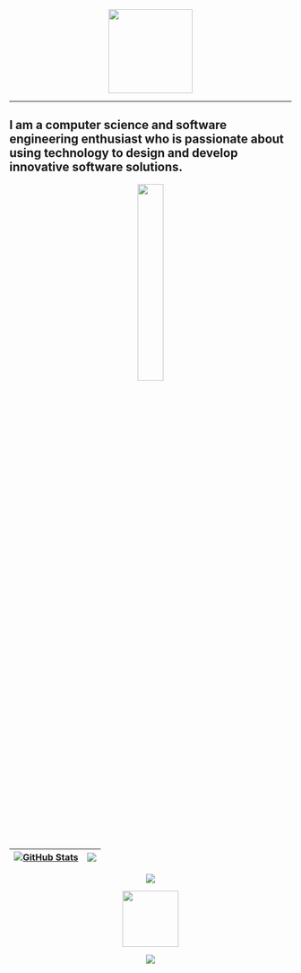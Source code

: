 <!-- Logo -->
<div id="header" align="center">
    <img src="https://cdn.discordapp.com/attachments/704394513908760608/1071158321387667476/Circle.png" width="150" height="150">
</div>

<!-- About Me -->
---
  I am a computer science and software engineering enthusiast who is passionate about using technology to design and develop innovative software solutions.
---
<!-- Stats Title -->
<div align="center">
    <img src="https://cdn.discordapp.com/attachments/704394513908760608/1071165772962996244/Stats.png" style="width: 30%">
</div>

<!-- Stats1 Table -->
| <a href="#"><img align="center" src="https://github-readme-stats.vercel.app/api?username=milkeles&show_icons=true&border_color=7C6BDB&title_color=7C6BDB&text_color=FFFFFF&icon_color=7C6BDB&theme=merko" alt="GitHub Stats" /></a> | <a href="#"><img align="center" src="https://streak-stats.demolab.com/?user=milkeles&border=7C6BDB&ring=7C6BDB&fire=7C6BDB&currStreakNum=FFFFFF&sideNums=FFFFFF&currStreakLabel=FFFFFF&sideLabels=FFFFFF&dates=7C6BDB&theme=merko" /></a> |
| ------------- | ------------- |

<!-- Stats2 Center -->
<div align = "center">
   <img class="img" src="https://github-readme-stats.vercel.app/api/top-langs/?username=milkeles&layout=compact&show_icons=true&&border_color=7C6BDB&title_color=7C6BDB&text_color=FFFFFF&icon_color=7C6BDB&theme=merko" />
<div>

<!--Trophy Gif-->
<p align="center">
<img src="https://media.tenor.com/0ENB5HuTH0gAAAAi/trophy-beker.gif"  width="100px" height="100px"></p>

<!-- Stats3 -->
<div align="center">
  <img class="img" src="https://github-profile-trophy.vercel.app/?username=milkeles&theme=discord&no-frame=true&no-bg=true&title=Commits,Stars,Issues,Repositories&column=4" />
</div>
